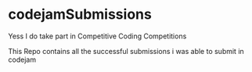 # codejamSubmissions
Yess I do take part in Competitive Coding Competitions


This Repo contains all the successful submissions i was able to submit in codejam
